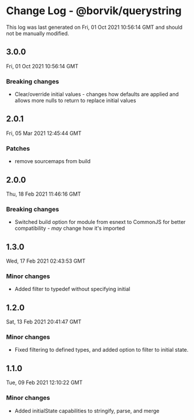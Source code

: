 # Change Log - @borvik/querystring

This log was last generated on Fri, 01 Oct 2021 10:56:14 GMT and should not be manually modified.

## 3.0.0
Fri, 01 Oct 2021 10:56:14 GMT

### Breaking changes

- Clear/override initial values - changes how defaults are applied and allows more nulls to return to replace initial values

## 2.0.1
Fri, 05 Mar 2021 12:45:44 GMT

### Patches

- remove sourcemaps from build

## 2.0.0
Thu, 18 Feb 2021 11:46:16 GMT

### Breaking changes

- Switched build option for module from esnext to CommonJS for better compatibility - _may_ change how it's imported

## 1.3.0
Wed, 17 Feb 2021 02:43:53 GMT

### Minor changes

- Added filter to typedef without specifying initial

## 1.2.0
Sat, 13 Feb 2021 20:41:47 GMT

### Minor changes

- Fixed filtering to defined types, and added option to filter to initial state.

## 1.1.0
Tue, 09 Feb 2021 12:10:22 GMT

### Minor changes

- Added initialState capabilities to stringify, parse, and merge

